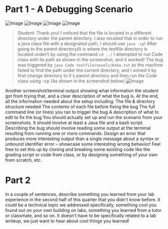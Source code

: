 
# Part 1 - A Debugging Scenario
![Image](https://rxwy.github.io/cse15l-lab-reports/labreport5/img/piazzapost.PNG)
![Image](https://rxwy.github.io/cse15l-lab-reports/labreport5/img/piazzascreen.PNG)
![Image](https://rxwy.github.io/cse15l-lab-reports/labreport5/img/piazzadesc.PNG)
![Image](https://rxwy.github.io/cse15l-lab-reports/labreport5/img/piazzasolu2.PNG)
> Student: Thank you! I noticed that the file is located in a different directory under the parent directory. I also recalled that in order to run a java class file with a designated path, I should use ```java -cp```! After going to the parent directory(It is where the textfile directory is located under!) by using the command ```cd ../``` I attempted to run Code class with its path as shown in the screenshot, and it worked! The bug was triggered by ```java Code textfile/novels/Koko.txt``` as the machine failed to find the path under the current directory, and I solved it by first change directory to it's parent directory and then run the Code class using -cp (As shown in the screenshot below)
![Image](https://rxwy.github.io/cse15l-lab-reports/labreport5/img/student.PNG)


Another screenshot/terminal output showing what information the student got from trying that, and a clear description of what the bug is.
At the end, all the information needed about the setup including:
The file & directory structure needed
The contents of each file before fixing the bug
The full command line (or lines) you ran to trigger the bug
A description of what to edit to fix the bug
You should actually set up and run the scenario from your screenshots. It should involve at least a Java file and a bash script. Describing the bug should involve reading some output at the terminal resulting from running one or more commands. Design an error that produces more interesting output than a single message about a syntax or unbound identifier error – showcase some interesting wrong behavior! Feel free to set this up by cloning and breaking some existing code like the grading script or code from class, or by designing something of your own from scratch, etc.


# Part 2

In a couple of sentences, describe something you learned from your lab experience in the second half of this quarter that you didn't know before. It could be a technical topic we addressed specifically, something cool you found out on your own building on labs, something you learned from a tutor or classmate, and so on. It doesn't have to be specifically related to a lab writeup, we just want to hear about cool things you learned!
